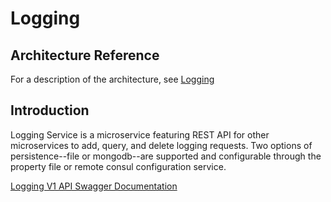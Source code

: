 # Logging

## Architecture Reference

For a description of the architecture, see
[Logging](../../microservices/support/logging/Ch-Logging.md)
## Introduction

Logging Service is a microservice featuring REST API for other
microservices to add, query, and delete logging requests. Two options of
persistence\--file or mongodb\--are supported and configurable through
the property file or remote consul configuration service.

[Logging V1 API Swagger Documentation](https://app.swaggerhub.com/apis-docs/EdgeXFoundry1/support-logging)
<!-- [Logging API HTML Documentation](support-logging.html) -->
